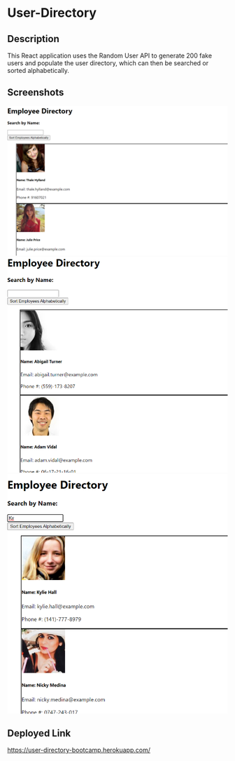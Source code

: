 # User-Directory

## Description
This React application uses the Random User API to generate 200 fake users and populate the user directory, which can then be searched or sorted alphabetically. 

## Screenshots 
![note](./public/Screenshot1.png)
![note](./public/Screenshot2.png)
![note](./public/Screenshot3.png)

## Deployed Link
https://user-directory-bootcamp.herokuapp.com/